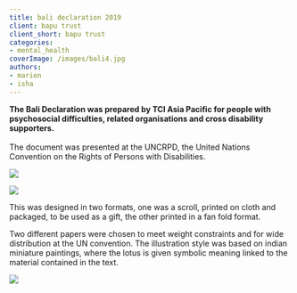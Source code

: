 ```yaml
---
title: bali declaration 2019
client: bapu trust
client_short: bapu trust
categories:
- mental_health
coverImage: /images/bali4.jpg
authors:
- marion
- isha
---
```


**The Bali Declaration was prepared by TCI Asia Pacific for people with psychosocial difficulties, related organisations and cross disability supporters.** <br><br>The document was presented at the UNCRPD, the United Nations Convention on the Rights of Persons with Disabilities.

![]({{site.baseurl}}/images/bali1.jpg)

![]({{site.baseurl}}/images/bali3.jpg)

This was designed in two formats, one was a scroll, printed on cloth and packaged, to be used as a gift, the other printed in a fan fold format.

Two different papers were chosen to meet weight constraints and for wide distribution at the UN convention. The illustration style was based on indian miniature paintings, where the lotus is given symbolic meaning linked to the material contained in the text.

![]({{site.baseurl}}/images/bali2.jpg)
